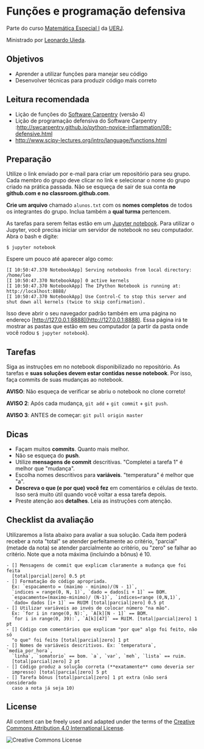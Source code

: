 # Funções e programação defensiva

Parte do curso
[Matemática Especial I](http://www.leouieda.com/matematica-especial/)
da [UERJ](http://www.uerj.br/).

Ministrado por [Leonardo Uieda](http://www.leouieda.com/).

## Objetivos

* Aprender a utilizar funções para manejar seu código
* Desenvolver técnicas para produzir código mais correto

## Leitura recomendada

* Lição de funções do [Software Carpentry](http://software-carpentry.org/)
  (versão 4)
* Lição de programação defensiva do Software Carpentry
  :http://swcarpentry.github.io/python-novice-inflammation/08-defensive.html
* http://www.scipy-lectures.org/intro/language/functions.html

## Preparação

Utilize o link enviado por e-mail para criar um repositório para seu grupo.
Cada membro do grupo deve clicar no link e selecionar o nome do grupo criado na
prática passada.
Não se esqueça de sair de sua conta **no github.com e no
classroom.github.com**.

**Crie um arquivo** chamado `alunos.txt` com os **nomes completos** de todos os
integrantes do grupo. Inclua também a **qual turma** pertencem.

As tarefas para serem feitas estão em um [Jupyter
notebook](http://jupyter.org/).
Para utilizar o Jupyter, você precisa iniciar um servidor de notebook
no seu computador.
Abra o bash e digite:

    $ jupyter notebook

Espere um pouco até aparecer algo como:

    [I 10:50:47.370 NotebookApp] Serving notebooks from local directory: /home/leo
    [I 10:50:47.370 NotebookApp] 0 active kernels
    [I 10:50:47.370 NotebookApp] The IPython Notebook is running at: http://localhost:8888/
    [I 10:50:47.370 NotebookApp] Use Control-C to stop this server and shut down all kernels (twice to skip confirmation).

Isso deve abrir o seu navegador padrão também em uma página no endereço
[http://127.0.0.1:8888](http://127.0.0.1:8888).
Essa página irá te mostrar as pastas que estão em seu computador
(a partir da pasta onde você rodou `$ jupyter notebook`).

## Tarefas

Siga as instruções em no notebook disponibilizado no repositório.
As tarefas e **suas soluções devem estar contidas nesse notebook**.
Por isso, faça commits de suas mudanças ao notebook.

**AVISO**: Não esqueça de verificar se abriu o notebook no clone correto!

**AVISO 2**: Após cada mudança, `git add` + `git commit` + `git push`.

**AVISO 3**: ANTES de começar: `git pull origin master`

## Dicas

* Façam muitos **commits**. Quanto mais melhor.
* Não se esqueça do **push**.
* Utilize **mensagens de commit** descritivas. "Completei a tarefa 1" é melhor que
  "mudança".
* Escolha nomes descritivos para **variáveis**. "temperatura" é melhor que "a".
* **Descreva o que (e por que) você fez** em comentários e células de texto.
  Isso será muito útil quando você voltar a essa tarefa depois.
* Preste atenção aos **detalhes**. Leia as instruções com atenção.

## Checklist da avaliação

Utilizaremos a lista abaixo para avaliar a sua solução. Cada item poderá
receber a nota "total" se atender perfeitamente ao critério, "parcial" (metade
da nota) se atender parcialmente ao critério, ou "zero" se falhar ao critério.
Note que a nota máxima (incluindo a bônus) é 10.

    - [] Mensagens de commit que explicam claramente a mudança que foi feita
      [total|parcial|zero] 0.5 pt
    - [] Formatação do código apropriada.
      Ex: `espacamento = (maximo - minimo)/(N - 1)`,
      `indices = range(0, N, 1)`, `dado = dados[i + 1]` == BOM.
      `espacamento=(maximo-minimo)/ (N-1)`, `indices=range (0,N,1)`,
      `dado= dados [i+ 1]` == RUIM [total|parcial|zero] 0.5 pt
    - [] Utilizar variáveis ao invés de colocar número "na mão".
      Ex: `for i in range(0, N):`, `A[k][N - 1]` == BOM.
      `for i in range(0, 39):`, `A[k][47]` == RUIM. [total|parcial|zero] 1 pt
    - [] Código com comentários que explicam "por que" algo foi feito, não só
      "o que" foi feito [total|parcial|zero] 1 pt
    - [] Nomes de variáveis descritivos. Ex: `temperatura`, `media_por_hora`,
      `linha`, `somatorio` == bom. `a`, `var`, `meh`, `lista` == ruim.
      [total|parcial|zero] 2 pt
    - [] Código produz a solução correta (**exatamente** como deveria ser
      impresso) [total|parcial|zero] 5 pt
    - [] Tarefa bônus [total|parcial|zero] 1 pt extra (não será considerado
      caso a nota já seja 10)

## License

All content can be freely used and adapted under the terms of the
[Creative Commons Attribution 4.0 International License](http://creativecommons.org/licenses/by/4.0/).

![Creative Commons License](https://i.creativecommons.org/l/by/4.0/88x31.png)
